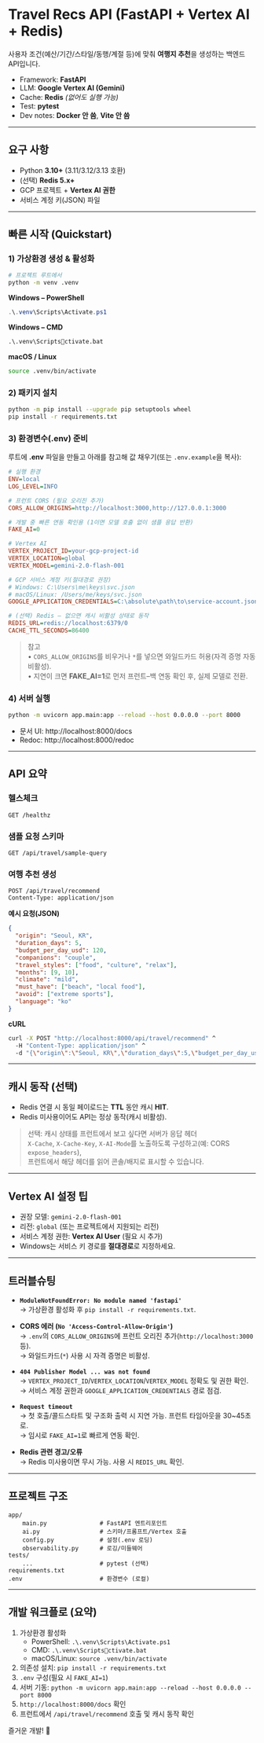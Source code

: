 # Travel Recs API (FastAPI + Vertex AI + Redis)

사용자 조건(예산/기간/스타일/동행/계절 등)에 맞춰 **여행지 추천**을 생성하는 백엔드 API입니다.  
- Framework: **FastAPI**
- LLM: **Google Vertex AI (Gemini)**
- Cache: **Redis** *(없어도 실행 가능)*
- Test: **pytest**
- Dev notes: **Docker 안 씀**, **Vite 안 씀**

---

## 요구 사항

- Python **3.10+** (3.11/3.12/3.13 호환)
- (선택) **Redis 5.x+**
- GCP 프로젝트 + **Vertex AI 권한**
- 서비스 계정 키(JSON) 파일

---

## 빠른 시작 (Quickstart)

### 1) 가상환경 생성 & 활성화
```bash
# 프로젝트 루트에서
python -m venv .venv
```

**Windows – PowerShell**
```powershell
.\.venv\Scripts\Activate.ps1
```

**Windows – CMD**
```bat
.\.venv\Scriptsctivate.bat
```

**macOS / Linux**
```bash
source .venv/bin/activate
```

### 2) 패키지 설치
```bash
python -m pip install --upgrade pip setuptools wheel
pip install -r requirements.txt
```

### 3) 환경변수(.env) 준비
루트에 **.env** 파일을 만들고 아래를 참고해 값 채우기(또는 `.env.example`을 복사):

```ini
# 실행 환경
ENV=local
LOG_LEVEL=INFO

# 프런트 CORS (필요 오리진 추가)
CORS_ALLOW_ORIGINS=http://localhost:3000,http://127.0.0.1:3000

# 개발 중 빠른 연동 확인용 (1이면 모델 호출 없이 샘플 응답 반환)
FAKE_AI=0

# Vertex AI
VERTEX_PROJECT_ID=your-gcp-project-id
VERTEX_LOCATION=global
VERTEX_MODEL=gemini-2.0-flash-001

# GCP 서비스 계정 키(절대경로 권장)
# Windows: C:\Users\me\keys\svc.json
# macOS/Linux: /Users/me/keys/svc.json
GOOGLE_APPLICATION_CREDENTIALS=C:\absolute\path\to\service-account.json

# (선택) Redis — 없으면 캐시 비활성 상태로 동작
REDIS_URL=redis://localhost:6379/0
CACHE_TTL_SECONDS=86400
```

> 참고  
> • `CORS_ALLOW_ORIGINS`를 비우거나 `*`를 넣으면 와일드카드 허용(자격 증명 자동 비활성).  
> • 지연이 크면 **FAKE_AI=1**로 먼저 프런트–백 연동 확인 후, 실제 모델로 전환.

### 4) 서버 실행
```bash
python -m uvicorn app.main:app --reload --host 0.0.0.0 --port 8000
```

- 문서 UI: http://localhost:8000/docs  
- Redoc: http://localhost:8000/redoc

---

## API 요약

### 헬스체크
```
GET /healthz
```

### 샘플 요청 스키마
```
GET /api/travel/sample-query
```

### 여행 추천 생성
```
POST /api/travel/recommend
Content-Type: application/json
```

**예시 요청(JSON)**
```json
{
  "origin": "Seoul, KR",
  "duration_days": 5,
  "budget_per_day_usd": 120,
  "companions": "couple",
  "travel_styles": ["food", "culture", "relax"],
  "months": [9, 10],
  "climate": "mild",
  "must_have": ["beach", "local food"],
  "avoid": ["extreme sports"],
  "language": "ko"
}
```

**cURL**
```bash
curl -X POST "http://localhost:8000/api/travel/recommend" ^
  -H "Content-Type: application/json" ^
  -d "{\"origin\":\"Seoul, KR\",\"duration_days\":5,\"budget_per_day_usd\":120,\"companions\":\"couple\",\"travel_styles\":[\"food\",\"culture\",\"relax\"],\"months\":[9,10],\"climate\":\"mild\",\"must_have\":[\"beach\",\"local food\"],\"avoid\":[\"extreme sports\"],\"language\":\"ko\"}"
```

---

## 캐시 동작 (선택)

- Redis 연결 시 동일 페이로드는 **TTL** 동안 캐시 **HIT**.
- Redis 미사용이어도 API는 정상 동작(캐시 비활성).

> 선택: 캐시 상태를 프런트에서 보고 싶다면 서버가 응답 헤더  
> `X-Cache`, `X-Cache-Key`, `X-AI-Mode`를 노출하도록 구성하고(예: CORS `expose_headers`),  
> 프런트에서 해당 헤더를 읽어 콘솔/배지로 표시할 수 있습니다.

---

## Vertex AI 설정 팁

- 권장 모델: `gemini-2.0-flash-001`  
- 리전: `global` (또는 프로젝트에서 지원되는 리전)  
- 서비스 계정 권한: **Vertex AI User** (필요 시 추가)  
- Windows는 서비스 키 경로를 **절대경로**로 지정하세요.

---

## 트러블슈팅

- **`ModuleNotFoundError: No module named 'fastapi'`**  
  → 가상환경 활성화 후 `pip install -r requirements.txt`.

- **CORS 에러 (`No 'Access-Control-Allow-Origin'`)**  
  → `.env`의 `CORS_ALLOW_ORIGINS`에 프런트 오리진 추가(`http://localhost:3000` 등).  
  → 와일드카드(`*`) 사용 시 자격 증명은 비활성.

- **`404 Publisher Model ... was not found`**  
  → `VERTEX_PROJECT_ID`/`VERTEX_LOCATION`/`VERTEX_MODEL` 정확도 및 권한 확인.  
  → 서비스 계정 권한과 `GOOGLE_APPLICATION_CREDENTIALS` 경로 점검.

- **`Request timeout`**  
  → 첫 호출/콜드스타트 및 구조화 출력 시 지연 가능. 프런트 타임아웃을 30~45초로.  
  → 임시로 `FAKE_AI=1`로 빠르게 연동 확인.

- **Redis 관련 경고/오류**  
  → Redis 미사용이면 무시 가능. 사용 시 `REDIS_URL` 확인.

---

## 프로젝트 구조
```
app/
    main.py               # FastAPI 엔트리포인트
    ai.py                 # 스키마/프롬프트/Vertex 호출
    config.py             # 설정(.env 로딩)
    observability.py      # 로깅/미들웨어
tests/
    ...                   # pytest (선택)
requirements.txt
.env                      # 환경변수 (로컬)
```

---

## 개발 워크플로 (요약)

1) 가상환경 활성화  
   - PowerShell: `.\.venv\Scripts\Activate.ps1`  
   - CMD: `.\.venv\Scriptsctivate.bat`  
   - macOS/Linux: `source .venv/bin/activate`  
2) 의존성 설치: `pip install -r requirements.txt`  
3) `.env` 구성(필요 시 `FAKE_AI=1`)  
4) 서버 기동: `python -m uvicorn app.main:app --reload --host 0.0.0.0 --port 8000`  
5) `http://localhost:8000/docs` 확인  
6) 프런트에서 `/api/travel/recommend` 호출 및 캐시 동작 확인

즐거운 개발! 🚀
